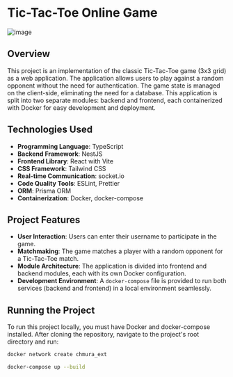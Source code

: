 # Tic-Tac-Toe Online Game
![image](https://github.com/TytanMikJas/TicTacToe/assets/126624787/7c12cc24-8ab3-4b5f-b01a-6e1924a77860)

## Overview
This project is an implementation of the classic Tic-Tac-Toe game (3x3 grid) as a web application. The application allows users to play against a random opponent without the need for authentication. The game state is managed on the client-side, eliminating the need for a database. This application is split into two separate modules: backend and frontend, each containerized with Docker for easy development and deployment.

## Technologies Used
- **Programming Language**: TypeScript
- **Backend Framework**: NestJS
- **Frontend Library**: React with Vite
- **CSS Framework**: Tailwind CSS
- **Real-time Communication**: socket.io
- **Code Quality Tools**: ESLint, Prettier
- **ORM**: Prisma ORM
- **Containerization**: Docker, docker-compose

## Project Features
- **User Interaction**: Users can enter their username to participate in the game.
- **Matchmaking**: The game matches a player with a random opponent for a Tic-Tac-Toe match.
- **Module Architecture**: The application is divided into frontend and backend modules, each with its own Docker configuration.
- **Development Environment**: A `docker-compose` file is provided to run both services (backend and frontend) in a local environment seamlessly.

## Running the Project
To run this project locally, you must have Docker and docker-compose installed. After cloning the repository, navigate to the project's root directory and run:

```bash
docker network create chmura_ext
```
```bash
docker-compose up --build
```

